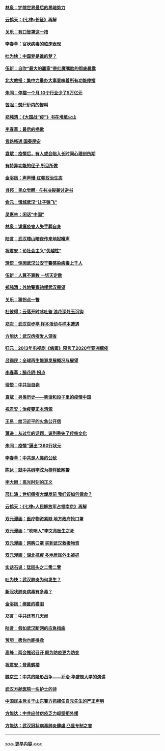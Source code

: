 #### [林泉：铲除世界最后的黑暗势力](../pages/nsc993/n11909320.md?t=03030402) 
#### [云鹤天：《七律▪长征》再解](../pages/nsc993/n11909327.md?t=03030402) 
#### [关乐：有口皆罩这一捂](../pages/nsc993/n11908393.md?t=03030402) 
#### [李春草：官状病毒的临床表现](../pages/nsc993/n11908339.md?t=03030402) 
#### [吐为快：中国梦是谁的梦？](../pages/nsc993/n11906564.md?t=03030402) 
#### [伍新：自吹“最大的赢家”是红魔嘴脸的彻底暴露](../pages/nsc993/n11906407.md?t=03030402) 
#### [北大教授：集中力量办大事意味着所有功能停摆](../pages/nsc993/n11904800.md?t=03030402) 
#### [朱同：停摆一个月 10个行业少了5万亿元](../pages/nsc993/n11904498.md?t=03030402) 
#### [苦胆：焚尸炉内的惨叫](../pages/nsc993/n11904479.md?t=03030402) 
#### [郑纯清：《大国战“疫”》书在堆纸火山](../pages/nsc993/n11904450.md?t=03030402) 
#### [李春草：最后的挽歌](../pages/nsc993/n11904441.md?t=03030402) 
#### [言路畅通 国泰民安](../pages/nsc993/n11904222.md?t=03030402) 
#### [袁斌：疫情后，有人或会陷入长时间心理创伤期](../pages/nsc993/n11901514.md?t=03030402) 
#### [有特异功能的侄子 所见所做](../pages/nsc993/n11901154.md?t=03030402) 
#### [金浴凤：声声慢‧红朝政治生态](../pages/nsc993/n11899553.md?t=03030402) 
#### [肖邦：民众觉醒 · 与共决裂兼讨逆书](../pages/nsc993/n11898435.md?t=03030402) 
#### [俞元：饿城武汉“让子弹飞”](../pages/nsc993/n11898344.md?t=03030402) 
#### [吴惠林：闲话“中国”](../pages/nsc993/n11898182.md?t=03030402) 
#### [林泉：谋瘟疫害人失手葬自身](../pages/nsc993/n11897892.md?t=03030402) 
#### [陆言：武汉楼山暗夜传来地狱嚎声](../pages/nsc993/n11897033.md?t=03030402) 
#### [祝君安：论社会主义“优越性”](../pages/nsc993/n11897005.md?t=03030402) 
#### [理悟：惊闻武汉公安干警感染病毒上千人](../pages/nsc993/n11896947.md?t=03030402) 
#### [伍新：人算不算数 一切天定数](../pages/nsc993/n11893372.md?t=03030402) 
#### [郑纯清：外地警察驰援武汉展望](../pages/nsc993/n11893115.md?t=03030402) 
#### [关乐：猜拐点一瞥](../pages/nsc993/n11893020.md?t=03030402) 
#### [杜彼得：云落开时冰吐鉴 浪花深处玉沉钩](../pages/nsc993/n11892107.md?t=03030402) 
#### [郑岩：武汉百步亭 样本活动与样本遭遇](../pages/nsc993/n11892310.md?t=03030402) 
#### [方能达：武汉疠疫发人深省](../pages/nsc993/n11891376.md?t=03030402) 
#### [归元：2013年电视剧《病毒》预言了2020年亚洲瘟疫](../pages/nsc993/n11891126.md?t=03030402) 
#### [吕锡民：全球再生能源发展概况与展望](../pages/nsc993/n11890613.md?t=03030402) 
#### [李春草：醉花阴·拐点](../pages/nsc993/n11890567.md?t=03030402) 
#### [理悟：中共当自毙](../pages/nsc993/n11890559.md?t=03030402) 
#### [袁斌：另类历史——笑话和段子里的疫情中国](../pages/nsc993/n11889243.md?t=03030402) 
#### [祝君安：治疫要正本清源](../pages/nsc993/n11889085.md?t=03030402) 
#### [王易：给习近平的火急公开信](../pages/nsc993/n11888225.md?t=03030402) 
#### [萧进：从过年的话题，说到丢失了传统文化](../pages/nsc993/n11887732.md?t=03030402) 
#### [朱同：疫情“逼出”360行状元](../pages/nsc993/n11887678.md?t=03030402) 
#### [李春草：中共是人类的公敌](../pages/nsc993/n11887656.md?t=03030402) 
#### [陈达：就中共树李弦为榜样致网警](../pages/nsc993/n11887625.md?t=03030402) 
#### [李大眼：高光时刻的正义](../pages/nsc993/n11887585.md?t=03030402) 
#### [邢仁涛：世纪瘟疫大爆发前 我们该如何保命？](../pages/nsc993/n11887535.md?t=03030402) 
#### [云鹤天：《七律▪人民解放军占领南京》再解](../pages/nsc993/n11887524.md?t=03030402) 
#### [双元漫画：医疗物资紧缺 地方政府抢口罩](../pages/nsc993/n11884744.md?t=03030402) 
#### [双元漫画：“吹哨人”李文亮医生之死](../pages/nsc993/n11884705.md?t=03030402) 
#### [双元漫画：网购口罩 买到武汉救援物资](../pages/nsc993/n11884670.md?t=03030402) 
#### [双元漫画：湖北抗疫 多地居民外出被抓](../pages/nsc993/n11884643.md?t=03030402) 
#### [实话石说：猛回头之二零二零](../pages/nsc993/n11883968.md?t=03030402) 
#### [吐为快：武汉肺炎为何发生？](../pages/nsc993/n11882180.md?t=03030402) 
#### [新冠状肺炎病毒有多毒？](../pages/nsc993/n11881790.md?t=03030402) 
#### [金浴凤：绑匪的猫泪](../pages/nsc993/n11880664.md?t=03030402) 
#### [郑言：中共还有几天闹](../pages/nsc993/n11880645.md?t=03030402) 
#### [陆言：假如武汉断网的应急措施](../pages/nsc993/n11880619.md?t=03030402) 
#### [苦胆：愿你也能得救](../pages/nsc993/n11880601.md?t=03030402) 
#### [高峰：两会推迟召开  既为防疫更为防变](../pages/nsc993/n11879977.md?t=03030402) 
#### [祝君安：登黄鹤楼](../pages/nsc993/n11880583.md?t=03030402) 
#### [魏京生：中共的隐形战争——乔治‧华盛顿大学的演讲](../pages/nsc993/n11879765.md?t=03030402) 
#### [武汉方舱医院一名护士的诗](../pages/nsc993/n11878480.md?t=03030402) 
#### [中国民主党关于山东警方抓捕任自元先生的严正声明](../pages/nsc993/n11877506.md?t=03030402) 
#### [方能达：中共应付疠疫乏力却坚拒外援](../pages/nsc993/n11877497.md?t=03030402) 
#### [方能达：武汉冠状病毒肺炎肆虐 凸显专制之害](../pages/nsc993/n11877475.md?t=03030402) 

----
#### [ >>> 更早内容 <<< ](../indexes/nsc993-earlier.md)
